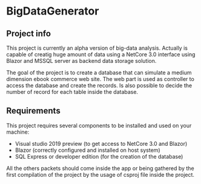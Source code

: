# BigDataGenerator

## Project info
This project is currently an alpha version of big-data analysis. Actually is capable of creatig huge amount of data using a NetCore 3.0 interface using Blazor and MSSQL server as backend data storage solution.

The goal of the project is to create a database that can simulate a medium dimension ebook commerce web site. The web part is used as controller to access the database and create the records. Is also possible to decide the number of record for each table inside the database.

## Requirements
This project requires several components to be installed and used on your machine:

- Visual studio 2019 preview (to get access to NetCore 3.0 and Blazor)
- Blazor (correctly configured and installed on host system)
- SQL Express or developer edition (for the creation of the database)

All the others packets should come inside the app or being gathered by the first compilation of the project by the usage of csproj file inside the project.


